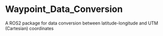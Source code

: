 # Waypoint_Data_Conversion
A ROS2 package for data conversion between latitude-longitude and UTM (Cartesian) coordinates
